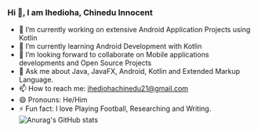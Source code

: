 ### Hi :wave:, I am **Ihedioha, Chinedu Innocent**

- 🔭 I’m currently working on extensive Android Application Projects using Kotlin
- 🌱 I’m currently learning Android Development with Kotlin
- 👯 I’m looking forward to collaborate on Mobile applications developments and Open Source Projects 
- 💬 Ask me about Java, JavaFX, Android, Kotlin and Extended Markup Language.
- 📫 How to reach me: ihediohachinedu21@gmail.com
- 😄 Pronouns: He/Him
- ⚡ Fun fact: I love Playing Football, Researching and Writing.
![Anurag's GitHub stats](https://github-readme-stats.vercel.app/api?username=Chinex-Boroja&theme=github_dark&show_icons=true)




